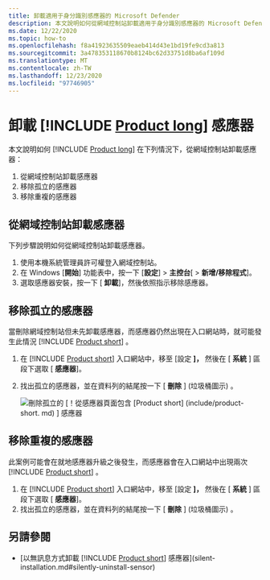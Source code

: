 ```yaml
---
title: 卸載適用于身分識別感應器的 Microsoft Defender
description: 本文說明如何從網域控制站卸載適用于身分識別感應器的 Microsoft Defender。
ms.date: 12/22/2020
ms.topic: how-to
ms.openlocfilehash: f8a41923635509eaeb414d43e1bd19fe9cd3a813
ms.sourcegitcommit: 3a478353118670b8124bc62d33751d8ba6af109d
ms.translationtype: MT
ms.contentlocale: zh-TW
ms.lasthandoff: 12/23/2020
ms.locfileid: "97746905"
---
```

# <a name="uninstall-the-product-long-sensor"></a>卸載 [!INCLUDE [Product long](includes/product-long.md)] 感應器

本文說明如何 [!INCLUDE [Product long](includes/product-long.md)] 在下列情況下，從網域控制站卸載感應器：

1. 從網域控制站卸載感應器
1. 移除孤立的感應器
1. 移除重複的感應器

## <a name="uninstall-a-sensor-from-a-domain-controller"></a>從網域控制站卸載感應器

下列步驟說明如何從網域控制站卸載感應器。

1. 使用本機系統管理員許可權登入網域控制站。
1. 在 Windows [**開始**] 功能表中，按一下 [**設定**]  >  **主控台**[  >  **新增/移除程式**]。
1. 選取感應器安裝，按一下 [ **卸載**]，然後依照指示移除感應器。

## <a name="remove-an-orphaned-sensor"></a>移除孤立的感應器

當刪除網域控制站但未先卸載感應器，而感應器仍然出現在入口網站時，就可能發生此情況 [!INCLUDE [Product short](includes/product-short.md)] 。

1. 在 [!INCLUDE [Product short](includes/product-short.md)] 入口網站中，移至 [設定 **]，** 然後在 [ **系統** ] 區段下選取 [ **感應器**]。
1. 找出孤立的感應器，並在資料列的結尾按一下 [ **刪除** ] (垃圾桶圖示) 。

    ![刪除孤立的 [！從感應器頁面包含 [Product short] (include/product-short. md) ] 感應器](media/delete-orphaned-sensor.png)

## <a name="remove-a-duplicate-sensor"></a>移除重複的感應器

此案例可能會在就地感應器升級之後發生，而感應器會在入口網站中出現兩次 [!INCLUDE [Product short](includes/product-short.md)] 。

1. 在 [!INCLUDE [Product short](includes/product-short.md)] 入口網站中，移至 [設定 **]，** 然後在 [ **系統** ] 區段下選取 [ **感應器**]。
1. 找出孤立的感應器，並在資料列的結尾按一下 [ **刪除** ] (垃圾桶圖示) 。

## <a name="see-also"></a>另請參閱

- [以無訊息方式卸載 [!INCLUDE [Product short](includes/product-short.md)] 感應器](silent-installation.md#silently-uninstall-sensor)
